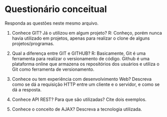 # Questionário conceitual

Responda as questões neste mesmo arquivo.

1. Conhece GIT? Já o utilizou em algum projeto?
R: Conheço, porém nunca havia utilizado em projetos, apenas para realizar o clone de alguns projetos/programas.

2. Qual a diferença entre GIT e GITHUB?
R: Basicamente, Git é uma ferramenta para realizar o versionamento de código. Github é uma plataforma online que armazena os repositórios dos usuários e utiliza o Git como ferramenta de versionamento.

3. Conhece ou tem experiência com desenvolvimento Web? Descreva como se dá a requisição HTTP entre um cliente e o servidor, e como se dá a resposta.

4. Conhece API REST? Para que são utilizadas? Cite dois exemplos.

5. Conhece o conceito de AJAX? Descreva a tecnologia utilizada.
